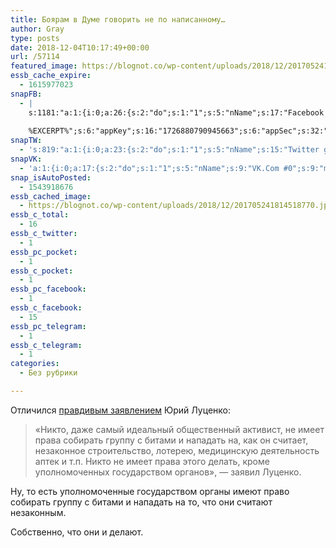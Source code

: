 ```yaml
---
title: Боярам в Думе говорить не по написанному…
author: Gray
type: posts
date: 2018-12-04T10:17:49+00:00
url: /57114
featured_image: https://blognot.co/wp-content/uploads/2018/12/201705241814518770.jpg
essb_cache_expire:
  - 1615977023
snapFB:
  - |
    s:1181:"a:1:{i:0;a:26:{s:2:"do";s:1:"1";s:5:"nName";s:17:"Facebook personal";s:9:"msgFormat";s:20:"%TITLE%
    
    %EXCERPT%";s:6:"appKey";s:16:"1726880790945663";s:6:"appSec";s:32:"9915e38ff56996512e9713516c208c4d";s:8:"postType";s:1:"A";s:7:"fltrsOn";i:0;s:5:"fltrs";a:0:{}s:7:"proxyOn";i:0;s:7:"useSURL";i:0;s:1:"v";i:350;s:3:"tpt";s:0:"";s:11:"attachVideo";s:1:"N";s:6:"imgUpl";s:1:"T";s:10:"riComments";s:1:"1";s:12:"riCommentsAA";s:1:"1";s:4:"uMsg";s:0:"";s:11:"accessToken";s:173:"EAAYilsQdH38BAGbBWNeledCJfoCAbh3ym4AOo7xEODbekVAReIRhhi0LAnzPFNAwaat0Tr1xSJoAvsAFJk0GUGmV2bqZBhT8qI3VwPtz681jKSyEZAIsTKbzUciHsYWcVzInMTeIEJAXIR5anW46o6j9lA64XdLsvmYOjvegZDZD";s:8:"authUser";s:17:"10212468541884244";s:12:"authUserName";s:29:"Сергей Петренко";s:4:"pgID";s:32:"133222213376133_2213506905347643";s:9:"wpImgSize";s:4:"full";s:15:"pageAccessToken";s:176:"EAAYilsQdH38BAArYgqPRN5Wkz8N7LbEeqSIxC3YgROS4wqFWGbWukrZAbZC3z29OUDS9aG6y2h0W58mSyspXyC6aBd8RGJaMJlT7C9ortS4TT31ZBIvo0g5meW1hqZBhrwyhi1lmelpiXeH7UBmA6a6BHdHcPFBvFiL4WBZB4NwZDZD";s:8:"isPosted";s:1:"1";s:7:"postURL";s:62:"http://www.facebook.com/133222213376133/posts/2213506905347643";s:5:"pDate";s:19:"2018-12-04 10:17:54";}}";
snapTW:
  - 's:819:"a:1:{i:0;a:23:{s:2:"do";s:1:"1";s:5:"nName";s:15:"Twitter gray_ru";s:9:"msgFormat";s:14:"%TITLE%  %URL%";s:6:"appKey";s:21:"TtnkhV5ieh7aGiSY4OoJQ";s:6:"appSec";s:41:"HFj5WK0WRg2zQs87LI37ZGRCriUhl7f6tO7YrFVuk";s:7:"fltrsOn";i:0;s:5:"fltrs";a:0:{}s:7:"proxyOn";i:0;s:7:"useSURL";i:0;s:1:"v";i:350;s:5:"twURL";s:27:"https://twitter.com/gray_ru";s:11:"accessToken";s:50:"8518642-cnreXiVT5UwLikpn799CLpoo1W61fufZeTA4z39PIi";s:14:"accessTokenSec";s:45:"36nJUfLC6ZS1VLbdK44CrCxDUIE5u1wYJEQCYnKoKXAUs";s:5:"tw140";i:0;s:10:"riComments";s:1:"1";s:11:"riCommentsM";s:1:"1";s:12:"riCommentsAA";s:1:"1";s:8:"attchImg";s:1:"1";s:9:"wpImgSize";s:4:"full";s:8:"isPosted";s:1:"1";s:4:"pgID";s:19:"1069898589726539776";s:7:"postURL";s:54:"https://twitter.com/gray_ru/status/1069898589726539776";s:5:"pDate";s:19:"2018-12-04 10:17:56";}}";'
snapVK:
  - 'a:1:{i:0;a:17:{s:2:"do";s:1:"1";s:5:"nName";s:9:"VK.Com #0";s:9:"msgFormat";s:9:"%EXCERPT%";s:8:"postType";s:1:"I";s:7:"fltrsOn";i:0;s:5:"fltrs";a:0:{}s:7:"proxyOn";i:0;s:7:"useSURL";i:0;s:1:"v";i:350;s:3:"url";s:22:"https://vk.com/gray_ru";s:5:"appID";s:7:"2004042";s:4:"pgID";s:7:"gray_ru";s:8:"authResp";s:159:"https://oauth.vk.com/blank.html#access_token=7c266a94fb1122969e25b20763c347a5bc800e03810fc03ac8d80b4ada40944a2b4a9800ea2c258865182&expires_in=0&user_id=1003673";s:9:"wpImgSize";s:4:"full";s:12:"appAuthToken";s:85:"7c266a94fb1122969e25b20763c347a5bc800e03810fc03ac8d80b4ada40944a2b4a9800ea2c258865182";s:11:"appAuthUser";s:7:"1003673";s:7:"pgIntID";s:7:"1003673";}}'
snap_isAutoPosted:
  - 1543918676
essb_cached_image:
  - https://blognot.co/wp-content/uploads/2018/12/201705241814518770.jpg
essb_c_total:
  - 16
essb_c_twitter:
  - 1
essb_pc_pocket:
  - 1
essb_c_pocket:
  - 1
essb_pc_facebook:
  - 1
essb_c_facebook:
  - 15
essb_pc_telegram:
  - 1
essb_c_telegram:
  - 1
categories:
  - Без рубрики

---
```








Отличился [правдивым заявлением][1] Юрий Луценко:

<blockquote class="wp-block-quote">
  <p>
    &#171;Никто, даже самый идеальный общественный активист, не имеет права собирать группу с битами и нападать на, как он считает, незаконное строительство, лотерею, медицинскую деятельность аптек и т.п. Никто не имеет права этого делать, кроме уполномоченных государством органов&#187;, &#8212; заявил Луценко.
  </p>
</blockquote>

Ну, то есть уполномоченные государством органы имеют право собирать группу с битами и нападать на то, что они считают незаконным.

Собственно, что они и делают.

 [1]: https://lb.ua/news/2018/12/04/414068_lutsenko_obyasnil_uchastivshiesya.html